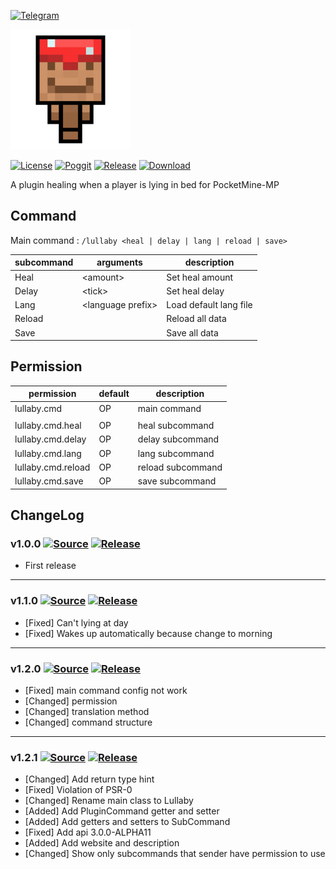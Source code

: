 [![Telegram](https://img.shields.io/badge/Telegram-PresentKim-blue.svg?logo=telegram)](https://t.me/PresentKim)

[![icon/192x192](meta/icon/192x192.png?raw=true)]()

[![License](https://img.shields.io/github/license/PMMPPlugin/Lullaby.svg?label=License)](LICENSE)
[![Poggit](https://poggit.pmmp.io/ci.shield/PMMPPlugin/Lullaby/Lullaby)](https://poggit.pmmp.io/ci/PMMPPlugin/Lullaby)
[![Release](https://img.shields.io/github/release/PMMPPlugin/Lullaby.svg?label=Release)](https://github.com/PMMPPlugin/Lullaby/releases/latest)
[![Download](https://img.shields.io/github/downloads/PMMPPlugin/Lullaby/total.svg?label=Download)](https://github.com/PMMPPlugin/Lullaby/releases/latest)


A plugin healing when a player is lying in bed for PocketMine-MP

## Command
Main command : `/lullaby <heal | delay | lang | reload | save>`

| subcommand | arguments           | description            |
| ---------- | ------------------- | ---------------------- |
| Heal       | \<amount\>          | Set heal amount        |
| Delay      | \<tick\>            | Set heal delay         |
| Lang       | \<language prefix\> | Load default lang file |
| Reload     |                     | Reload all data        |
| Save       |                     | Save all data          |




## Permission
| permission         | default | description       |
| ------------------ | ------- | ----------------- |
| lullaby.cmd        | OP      | main command      |
|                    |         |                   |
| lullaby.cmd.heal   | OP      | heal  subcommand  |
| lullaby.cmd.delay  | OP      | delay subcommand  |
| lullaby.cmd.lang   | OP      | lang subcommand   |
| lullaby.cmd.reload | OP      | reload subcommand |
| lullaby.cmd.save   | OP      | save subcommand   |




## ChangeLog
### v1.0.0 [![Source](https://img.shields.io/badge/source-v1.0.0-blue.png?label=source)](https://github.com/PMMPPlugin/Lullaby/tree/v1.0.0) [![Release](https://img.shields.io/github/downloads/PMMPPlugin/Lullaby/v1.0.0/total.png?label=download&colorB=1fadad)](https://github.com/PMMPPlugin/Lullaby/releases/v1.0.0)
- First release
  
  
---
### v1.1.0 [![Source](https://img.shields.io/badge/source-v1.1.0-blue.png?label=source)](https://github.com/PMMPPlugin/Lullaby/tree/v1.1.0) [![Release](https://img.shields.io/github/downloads/PMMPPlugin/Lullaby/v1.1.0/total.png?label=download&colorB=1fadad)](https://github.com/PMMPPlugin/Lullaby/releases/v1.1.0)
- \[Fixed\] Can't lying at day
- \[Fixed\] Wakes up automatically because change to morning
  
  
---
### v1.2.0 [![Source](https://img.shields.io/badge/source-v1.2.0-blue.png?label=source)](https://github.com/PMMPPlugin/Lullaby/tree/v1.2.0) [![Release](https://img.shields.io/github/downloads/PMMPPlugin/Lullaby/v1.2.0/total.png?label=download&colorB=1fadad)](https://github.com/PMMPPlugin/Lullaby/releases/v1.2.0)
- \[Fixed\] main command config not work
- \[Changed\] permission
- \[Changed\] translation method
- \[Changed\] command structure
  
  
---
### v1.2.1 [![Source](https://img.shields.io/badge/source-v1.2.1-blue.png?label=source)](https://github.com/PMMPPlugin/Lullaby/tree/v1.2.1) [![Release](https://img.shields.io/github/downloads/PMMPPlugin/Lullaby/v1.2.1/total.png?label=download&colorB=1fadad)](https://github.com/PMMPPlugin/Lullaby/releases/v1.2.1)
- \[Changed\] Add return type hint
- \[Fixed\] Violation of PSR-0
- \[Changed\] Rename main class to Lullaby
- \[Added\] Add PluginCommand getter and setter
- \[Added\] Add getters and setters to SubCommand
- \[Fixed\] Add api 3.0.0-ALPHA11
- \[Added\] Add website and description
- \[Changed\] Show only subcommands that sender have permission to use